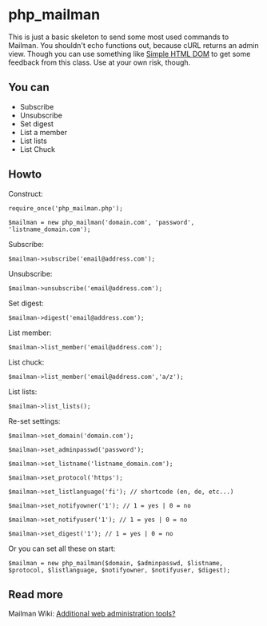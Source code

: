  php_mailman
===========

This is just a basic skeleton to send some most used commands to Mailman.
You shouldn't echo functions out, because cURL returns an admin view.
Though you can use something like [Simple HTML DOM](http://simplehtmldom.sourceforge.net/) 
to get some feedback from this class. Use at your own risk, though.


## You can

* Subscribe
* Unsubscribe
* Set digest
* List a member
* List lists
* List Chuck
 

## Howto

Construct:

`require_once('php_mailman.php');`

`$mailman = new php_mailman('domain.com', 'password', 'listname_domain.com');`


Subscribe:

`$mailman->subscribe('email@address.com');`


Unsubscribe:

`$mailman->unsubscribe('email@address.com');`


Set digest:

`$mailman->digest('email@address.com');`


List member:

`$mailman->list_member('email@address.com');`

List chuck:

`$mailman->list_member('email@address.com','a/z');`


List lists:

`$mailman->list_lists();`


Re-set settings:

`$mailman->set_domain('domain.com');`

`$mailman->set_adminpasswd('password');`

`$mailman->set_listname('listname_domain.com');`

`$mailman->set_protocol('https');`

`$mailman->set_listlanguage('fi'); // shortcode (en, de, etc...)`

`$mailman->set_notifyowner('1'); // 1 = yes | 0 = no`

`$mailman->set_notifyuser('1'); // 1 = yes | 0 = no`

`$mailman->set_digest('1'); // 1 = yes | 0 = no`

Or you can set all these on start:

`$mailman = new php_mailman($domain, $adminpasswd, $listname, $protocol, $listlanguage, $notifyowner, $notifyuser, $digest);`


## Read more

Mailman Wiki: [Additional web administration tools?](http://wiki.list.org/pages/viewpage.action?pageId=4030567)
